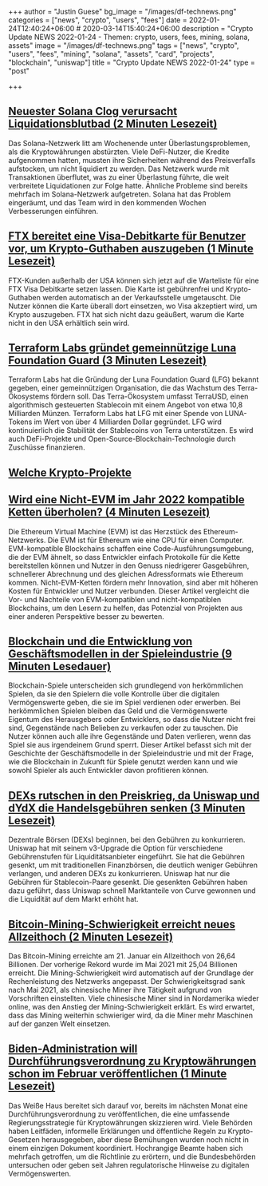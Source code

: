 +++
author = "Justin Guese"
bg_image = "/images/df-technews.png"
categories = ["news", "crypto", "users", "fees"]
date = 2022-01-24T12:40:24+06:00 # 2020-03-14T15:40:24+06:00
description = "Crypto Update NEWS 2022-01-24 - Themen: crypto, users, fees, mining, solana, assets"
image = "/images/df-technews.png"
tags = ["news", "crypto", "users", "fees", "mining", "solana", "assets", "card", "projects", "blockchain", "uniswap"]
title = "Crypto Update NEWS 2022-01-24"
type = "post"

+++

## [Neuester Solana Clog verursacht Liquidationsblutbad (2 Minuten Lesezeit)](https://cryptobriefing.com/latest-solana-clog-causes-liquidation-bloodbath/)

 Das Solana-Netzwerk litt am Wochenende unter Überlastungsproblemen, als die Kryptowährungen abstürzten. Viele DeFi-Nutzer, die Kredite aufgenommen hatten, mussten ihre Sicherheiten während des Preisverfalls aufstocken, um nicht liquidiert zu werden. Das Netzwerk wurde mit Transaktionen überflutet, was zu einer Überlastung führte, die weit verbreitete Liquidationen zur Folge hatte. Ähnliche Probleme sind bereits mehrfach im Solana-Netzwerk aufgetreten. Solana hat das Problem eingeräumt, und das Team wird in den kommenden Wochen Verbesserungen einführen.

## [FTX bereitet eine Visa-Debitkarte für Benutzer vor, um Krypto-Guthaben auszugeben (1 Minute Lesezeit)](https://www.coindesk.com/business/2022/01/21/ftx-readies-visa-debit-card-for-users-to-spend-crypto-balances/)

 FTX-Kunden außerhalb der USA können sich jetzt auf die Warteliste für eine FTX Visa Debitkarte setzen lassen. Die Karte ist gebührenfrei und Krypto-Guthaben werden automatisch an der Verkaufsstelle umgetauscht. Die Nutzer können die Karte überall dort einsetzen, wo Visa akzeptiert wird, um Krypto auszugeben. FTX hat sich nicht dazu geäußert, warum die Karte nicht in den USA erhältlich sein wird.

## [Terraform Labs gründet gemeinnützige Luna Foundation Guard (3 Minuten Lesezeit)](https://cryptobriefing.com/terraform-labs-launches-nonprofit-luna-foundation-guard/)

 Terraform Labs hat die Gründung der Luna Foundation Guard (LFG) bekannt gegeben, einer gemeinnützigen Organisation, die das Wachstum des Terra-Ökosystems fördern soll. Das Terra-Ökosystem umfasst TerraUSD, einen algorithmisch gesteuerten Stablecoin mit einem Angebot von etwa 10,8 Milliarden Münzen. Terraform Labs hat LFG mit einer Spende von LUNA-Tokens im Wert von über 4 Milliarden Dollar gegründet. LFG wird kontinuierlich die Stabilität der Stablecoins von Terra unterstützen. Es wird auch DeFi-Projekte und Open-Source-Blockchain-Technologie durch Zuschüsse finanzieren.

## [Welche Krypto-Projekte](https://twitter.com/mariogabriele/status/1485308541644771332?s=12)



## [Wird eine Nicht-EVM im Jahr 2022 kompatible Ketten überholen? (4 Minuten Lesezeit)](https://cryptoslate.com/will-a-non-evm-overtake-compatible-chains-in-2022/)

 Die Ethereum Virtual Machine (EVM) ist das Herzstück des Ethereum-Netzwerks. Die EVM ist für Ethereum wie eine CPU für einen Computer. EVM-kompatible Blockchains schaffen eine Code-Ausführungsumgebung, die der EVM ähnelt, so dass Entwickler einfach Protokolle für die Kette bereitstellen können und Nutzer in den Genuss niedrigerer Gasgebühren, schnellerer Abrechnung und des gleichen Adressformats wie Ethereum kommen. Nicht-EVM-Ketten fördern mehr Innovation, sind aber mit höheren Kosten für Entwickler und Nutzer verbunden. Dieser Artikel vergleicht die Vor- und Nachteile von EVM-kompatiblen und nicht-kompatiblen Blockchains, um den Lesern zu helfen, das Potenzial von Projekten aus einer anderen Perspektive besser zu bewerten.

## [Blockchain und die Entwicklung von Geschäftsmodellen in der Spieleindustrie (9 Minuten Lesedauer)](https://cointelegraph.com/news/blockchain-and-the-evolution-of-business-models-in-the-game-industry)

 Blockchain-Spiele unterscheiden sich grundlegend von herkömmlichen Spielen, da sie den Spielern die volle Kontrolle über die digitalen Vermögenswerte geben, die sie im Spiel verdienen oder erwerben. Bei herkömmlichen Spielen bleiben das Geld und die Vermögenswerte Eigentum des Herausgebers oder Entwicklers, so dass die Nutzer nicht frei sind, Gegenstände nach Belieben zu verkaufen oder zu tauschen. Die Nutzer können auch alle ihre Gegenstände und Daten verlieren, wenn das Spiel sie aus irgendeinem Grund sperrt. Dieser Artikel befasst sich mit der Geschichte der Geschäftsmodelle in der Spieleindustrie und mit der Frage, wie die Blockchain in Zukunft für Spiele genutzt werden kann und wie sowohl Spieler als auch Entwickler davon profitieren können.

## [DEXs rutschen in den Preiskrieg, da Uniswap und dYdX die Handelsgebühren senken (3 Minuten Lesezeit)](https://finance.yahoo.com/news/dexs-sliding-price-war-uniswap-153040261.html)

 Dezentrale Börsen (DEXs) beginnen, bei den Gebühren zu konkurrieren. Uniswap hat mit seinem v3-Upgrade die Option für verschiedene Gebührenstufen für Liquiditätsanbieter eingeführt. Sie hat die Gebühren gesenkt, um mit traditionellen Finanzbörsen, die deutlich weniger Gebühren verlangen, und anderen DEXs zu konkurrieren. Uniswap hat nur die Gebühren für Stablecoin-Paare gesenkt. Die gesenkten Gebühren haben dazu geführt, dass Uniswap schnell Marktanteile von Curve gewonnen und die Liquidität auf dem Markt erhöht hat.

## [Bitcoin-Mining-Schwierigkeit erreicht neues Allzeithoch (2 Minuten Lesezeit)](https://www.coindesk.com/tech/2022/01/21/bitcoin-mining-difficulty-sets-new-all-time-high/)

 Das Bitcoin-Mining erreichte am 21. Januar ein Allzeithoch von 26,64 Billionen. Der vorherige Rekord wurde im Mai 2021 mit 25,04 Billionen erreicht. Die Mining-Schwierigkeit wird automatisch auf der Grundlage der Rechenleistung des Netzwerks angepasst. Der Schwierigkeitsgrad sank nach Mai 2021, als chinesische Miner ihre Tätigkeit aufgrund von Vorschriften einstellten. Viele chinesische Miner sind in Nordamerika wieder online, was den Anstieg der Mining-Schwierigkeit erklärt. Es wird erwartet, dass das Mining weiterhin schwieriger wird, da die Miner mehr Maschinen auf der ganzen Welt einsetzen.

## [Biden-Administration will Durchführungsverordnung zu Kryptowährungen schon im Februar veröffentlichen (1 Minute Lesezeit)](https://www.coindesk.com/policy/2022/01/24/biden-administration-to-release-executive-order-on-crypto-as-early-as-february-report/)

 Das Weiße Haus bereitet sich darauf vor, bereits im nächsten Monat eine Durchführungsverordnung zu veröffentlichen, die eine umfassende Regierungsstrategie für Kryptowährungen skizzieren wird. Viele Behörden haben Leitfäden, informelle Erklärungen und öffentliche Regeln zu Krypto-Gesetzen herausgegeben, aber diese Bemühungen wurden noch nicht in einem einzigen Dokument koordiniert. Hochrangige Beamte haben sich mehrfach getroffen, um die Richtlinie zu erörtern, und die Bundesbehörden untersuchen oder geben seit Jahren regulatorische Hinweise zu digitalen Vermögenswerten.

